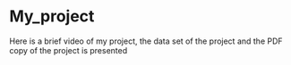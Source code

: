 # My_project
Here is a brief video of my project, the data set of the project and the PDF copy of the project is presented
